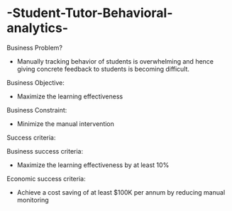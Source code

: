 # -Student-Tutor-Behavioral-analytics-

Business Problem?
- Manually tracking behavior of students is overwhelming and hence giving concrete feedback to students is becoming difficult.

Business Objective:
- Maximize the learning effectiveness

Business Constraint:
- Minimize the manual intervention

Success criteria:

Business success criteria:
- Maximize the learning effectiveness by at least 10%


Economic success criteria:
- Achieve a cost saving of at least $100K per annum by reducing manual monitoring

